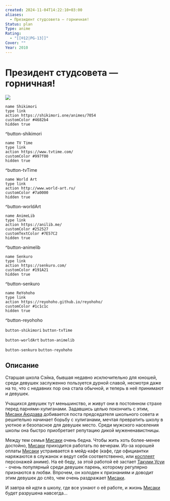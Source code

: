 ```yaml
---
created: 2024-11-04T14:22:10+03:00
aliases:
  - Президент студсовета — горничная!
Status: plan
Type: anime
Rating:
  - "[[®️12|PG-13]]"
Cover: ""
Year: 2010
---
```


# Президент студсовета — горничная!

![](https://nyaa.shikimori.one/uploads/poster/animes/7054/b2687bc70a453f729323904cc504d258.jpeg)

```button
name Shikimori
type link
action https://shikimori.one/animes/7054
customColor #4682b4
hidden true
```
^button-shikimori

```button
name TV Time
type link
action https://www.tvtime.com/
customColor #997f00
hidden true
```
^button-tvTime

```button
name World Art
type link
action http://www.world-art.ru/
customColor #7a0000
hidden true
```
^button-worldArt

```button
name AnimeLib
type link
action https://anilib.me/
customColor #252527
customTextColor #7E57C2
hidden true
```
^button-animelib

```button
name Senkuro
type link
action https://senkuro.com/
customColor #191A21
hidden true
```
^button-senkuro

```button
name ReYohoho
type link
action https://reyohoho.github.io/reyohoho/
customColor #1c1c1c
hidden true
```
^button-reyohoho

`button-shikimori` `button-tvTime`

`button-worldArt` `button-animelib`

`button-senkuro` `button-reyohoho`

## Описание

Старшая школа Сэйка, бывшая недавно исключительно для юношей, среди девушек заслуженно пользуется дурной славой, несмотря даже на то, что с недавних пор она стала обычной, и теперь в неё принимают и девушек.

Учащихся девушек тут меньшинство, и живут они в постоянном страхе перед парнями-хулиганами. Задавшись целью покончить с этим, [Мисаки Аюдзава](https://shikimori.one/characters/z14941-misaki-ayuzawa) добивается поста председателя школьного совета и решительно начинает борьбу с хулиганами, мечтая превратить школу в уютное и безопасное для девушек место. Среди мужского населения школы она быстро приобретает репутацию дикой мужененавистницы.

Между тем семья [Мисаки](https://shikimori.one/characters/z14941-misaki-ayuzawa) очень бедна. Чтобы жить хоть более-менее достойно, [Мисаки](https://shikimori.one/characters/z14941-misaki-ayuzawa) приходится работать по вечерам. Из-за хорошей оплаты [Мисаки](https://shikimori.one/characters/z14941-misaki-ayuzawa) устраивается в мейд-кафе (кафе, где официантки наряжаются в служанок и ведут себя соответственно, или [косплеят](https://ru.wikipedia.org/wiki/Косплей) персонажей аниме). На её беду, за этой работой её застает [Такуми Усуи](https://shikimori.one/characters/14523-takumi-usui) - очень популярный среди девушек парень, которому регулярно признаются в любви. Впрочем, он холоден к признаниям и доводит этим девушек до слёз, чем очень раздражает [Мисаки](https://shikimori.one/characters/z14941-misaki-ayuzawa).

И завтра ей идти в школу, где все узнают о её работе, и жизнь [Мисаки](https://shikimori.one/characters/z14941-misaki-ayuzawa) будет разрушена навсегда...
